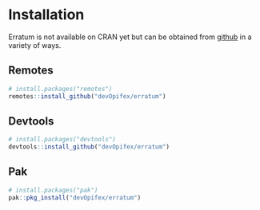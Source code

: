 # Installation

Erratum is not available on CRAN yet but can be obtained from [github](https://github.com/devOpifex/erratum) in a variety of ways.

## Remotes

```r
# install.packages("remotes")
remotes::install_github("devOpifex/erratum")
```

## Devtools

```r
# install.packages("devtools")
devtools::install_github("devOpifex/erratum")
```

## Pak

```r
# install.packages("pak")
pak::pkg_install("devOpifex/erratum")
```
